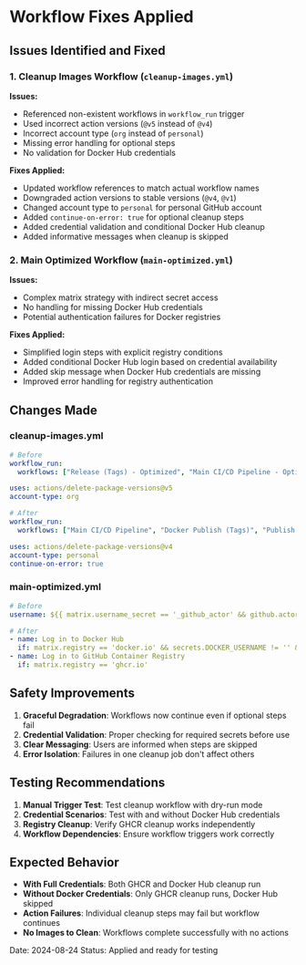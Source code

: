 # Workflow Fixes Applied

## Issues Identified and Fixed

### 1. Cleanup Images Workflow (`cleanup-images.yml`)

**Issues:**
- Referenced non-existent workflows in `workflow_run` trigger
- Used incorrect action versions (`@v5` instead of `@v4`)
- Incorrect account type (`org` instead of `personal`)
- Missing error handling for optional steps
- No validation for Docker Hub credentials

**Fixes Applied:**
- Updated workflow references to match actual workflow names
- Downgraded action versions to stable versions (`@v4`, `@v1`)
- Changed account type to `personal` for personal GitHub account
- Added `continue-on-error: true` for optional cleanup steps
- Added credential validation and conditional Docker Hub cleanup
- Added informative messages when cleanup is skipped

### 2. Main Optimized Workflow (`main-optimized.yml`)

**Issues:**
- Complex matrix strategy with indirect secret access
- No handling for missing Docker Hub credentials
- Potential authentication failures for Docker registries

**Fixes Applied:**
- Simplified login steps with explicit registry conditions
- Added conditional Docker Hub login based on credential availability
- Added skip message when Docker Hub credentials are missing
- Improved error handling for registry authentication

## Changes Made

### cleanup-images.yml
```yaml
# Before
workflow_run:
  workflows: ["Release (Tags) - Optimized", "Main CI/CD Pipeline - Optimized"]

uses: actions/delete-package-versions@v5
account-type: org

# After
workflow_run:
  workflows: ["Main CI/CD Pipeline", "Docker Publish (Tags)", "Publish and Test (Tags)"]

uses: actions/delete-package-versions@v4
account-type: personal
continue-on-error: true
```

### main-optimized.yml
```yaml
# Before
username: ${{ matrix.username_secret == '_github_actor' && github.actor || secrets[matrix.username_secret] }}

# After
- name: Log in to Docker Hub
  if: matrix.registry == 'docker.io' && secrets.DOCKER_USERNAME != '' && secrets.DOCKER_PASSWORD != ''
- name: Log in to GitHub Container Registry
  if: matrix.registry == 'ghcr.io'
```

## Safety Improvements

1. **Graceful Degradation**: Workflows now continue even if optional steps fail
2. **Credential Validation**: Proper checking for required secrets before use
3. **Clear Messaging**: Users are informed when steps are skipped
4. **Error Isolation**: Failures in one cleanup job don't affect others

## Testing Recommendations

1. **Manual Trigger Test**: Test cleanup workflow with dry-run mode
2. **Credential Scenarios**: Test with and without Docker Hub credentials
3. **Registry Cleanup**: Verify GHCR cleanup works independently
4. **Workflow Dependencies**: Ensure workflow triggers work correctly

## Expected Behavior

- **With Full Credentials**: Both GHCR and Docker Hub cleanup run
- **Without Docker Credentials**: Only GHCR cleanup runs, Docker Hub skipped
- **Action Failures**: Individual cleanup steps may fail but workflow continues
- **No Images to Clean**: Workflows complete successfully with no actions

Date: 2024-08-24
Status: Applied and ready for testing